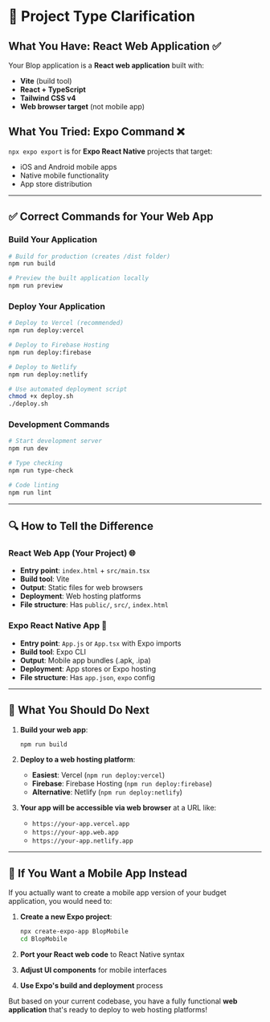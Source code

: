 # 🚨 Project Type Clarification

## What You Have: React Web Application ✅
Your Blop application is a **React web application** built with:
- **Vite** (build tool)
- **React + TypeScript**
- **Tailwind CSS v4**
- **Web browser target** (not mobile app)

## What You Tried: Expo Command ❌
`npx expo export` is for **Expo React Native** projects that target:
- iOS and Android mobile apps
- Native mobile functionality
- App store distribution

---

## ✅ Correct Commands for Your Web App

### Build Your Application
```bash
# Build for production (creates /dist folder)
npm run build

# Preview the built application locally
npm run preview
```

### Deploy Your Application
```bash
# Deploy to Vercel (recommended)
npm run deploy:vercel

# Deploy to Firebase Hosting
npm run deploy:firebase

# Deploy to Netlify
npm run deploy:netlify

# Use automated deployment script
chmod +x deploy.sh
./deploy.sh
```

### Development Commands
```bash
# Start development server
npm run dev

# Type checking
npm run type-check

# Code linting
npm run lint
```

---

## 🔍 How to Tell the Difference

### React Web App (Your Project) 🌐
- **Entry point**: `index.html` + `src/main.tsx`
- **Build tool**: Vite
- **Output**: Static files for web browsers
- **Deployment**: Web hosting platforms
- **File structure**: Has `public/`, `src/`, `index.html`

### Expo React Native App 📱
- **Entry point**: `App.js` or `App.tsx` with Expo imports
- **Build tool**: Expo CLI
- **Output**: Mobile app bundles (.apk, .ipa)
- **Deployment**: App stores or Expo hosting
- **File structure**: Has `app.json`, `expo` config

---

## 🚀 What You Should Do Next

1. **Build your web app**:
   ```bash
   npm run build
   ```

2. **Deploy to a web hosting platform**:
   - **Easiest**: Vercel (`npm run deploy:vercel`)
   - **Firebase**: Firebase Hosting (`npm run deploy:firebase`)
   - **Alternative**: Netlify (`npm run deploy:netlify`)

3. **Your app will be accessible via web browser** at a URL like:
   - `https://your-app.vercel.app`
   - `https://your-app.web.app`
   - `https://your-app.netlify.app`

---

## 📱 If You Want a Mobile App Instead

If you actually want to create a mobile app version of your budget application, you would need to:

1. **Create a new Expo project**:
   ```bash
   npx create-expo-app BlopMobile
   cd BlopMobile
   ```

2. **Port your React web code** to React Native syntax

3. **Adjust UI components** for mobile interfaces

4. **Use Expo's build and deployment** process

But based on your current codebase, you have a fully functional **web application** that's ready to deploy to web hosting platforms!